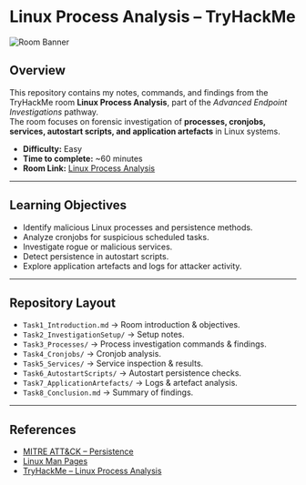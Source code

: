 # Linux Process Analysis – TryHackMe

![Room Banner](https://tryhackme-images.s3.amazonaws.com/room-banners/advanced-endpoint-investigations.png)

## Overview
This repository contains my notes, commands, and findings from the TryHackMe room **Linux Process Analysis**, part of the *Advanced Endpoint Investigations* pathway.  
The room focuses on forensic investigation of **processes, cronjobs, services, autostart scripts, and application artefacts** in Linux systems.

- **Difficulty:** Easy  
- **Time to complete:** ~60 minutes  
- **Room Link:** [Linux Process Analysis](https://tryhackme.com/room/linuxprocessanalysis)  

---

## Learning Objectives
- Identify malicious Linux processes and persistence methods.  
- Analyze cronjobs for suspicious scheduled tasks.  
- Investigate rogue or malicious services.  
- Detect persistence in autostart scripts.  
- Explore application artefacts and logs for attacker activity.  

---

## Repository Layout
- `Task1_Introduction.md` → Room introduction & objectives.  
- `Task2_InvestigationSetup/` → Setup notes.  
- `Task3_Processes/` → Process investigation commands & findings.  
- `Task4_Cronjobs/` → Cronjob analysis.  
- `Task5_Services/` → Service inspection & results.  
- `Task6_AutostartScripts/` → Autostart persistence checks.  
- `Task7_ApplicationArtefacts/` → Logs & artefact analysis.  
- `Task8_Conclusion.md` → Summary of findings.  

---

## References
- [MITRE ATT&CK – Persistence](https://attack.mitre.org/tactics/TA0003/)  
- [Linux Man Pages](https://man7.org/linux/man-pages/)  
- [TryHackMe – Linux Process Analysis](https://tryhackme.com/room/linuxprocessanalysis)  
